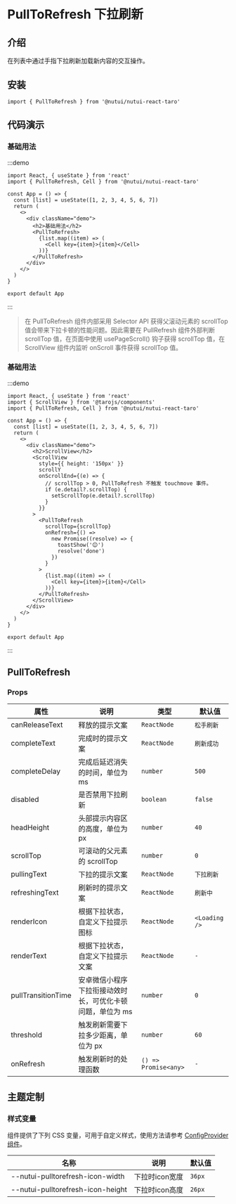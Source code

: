 # PullToRefresh 下拉刷新

## 介绍

在列表中通过手指下拉刷新加载新内容的交互操作。

## 安装

```tsx
import { PullToRefresh } from '@nutui/nutui-react-taro'
```

## 代码演示

### 基础用法

:::demo

```tsx
import React, { useState } from 'react'
import { PullToRefresh, Cell } from '@nutui/nutui-react-taro'

const App = () => {
  const [list] = useState([1, 2, 3, 4, 5, 6, 7])
  return (
    <>
      <div className="demo">
        <h2>基础用法</h2>
        <PullToRefresh>
          {list.map((item) => (
            <Cell key={item}>{item}</Cell>
          ))}
        </PullToRefresh>
      </div>
    </>
  )
}

export default App
```

:::

> 在 PullToRefresh 组件内部采用 Selector API 获得父滚动元素的 scrollTop 值会带来下拉卡顿的性能问题。因此需要在 PullRefresh 组件外部判断 scrollTop 值，在页面中使用 usePageScroll() 钩子获得 scrollTop 值，在 ScrollView 组件内监听 onScroll 事件获得 scrollTop 值。

### 基础用法

:::demo

```tsx
import React, { useState } from 'react'
import { ScrollView } from '@tarojs/components'
import { PullToRefresh, Cell } from '@nutui/nutui-react-taro'

const App = () => {
  const [list] = useState([1, 2, 3, 4, 5, 6, 7])
  return (
    <>
      <div className="demo">
        <h2>ScrollView</h2>
        <ScrollView
          style={{ height: '150px' }}
          scrollY
          onScrollEnd={(e) => {
            // scrollTop > 0, PullToRefresh 不触发 touchmove 事件。
            if (e.detail?.scrollTop) {
              setScrollTop(e.detail?.scrollTop)
            }
          }}
        >
          <PullToRefresh
            scrollTop={scrollTop}
            onRefresh={() =>
              new Promise((resolve) => {
                toastShow('😊')
                resolve('done')
              })
            }
          >
            {list.map((item) => (
              <Cell key={item}>{item}</Cell>
            ))}
          </PullToRefresh>
        </ScrollView>
      </div>
    </>
  )
}

export default App
```

:::

## PullToRefresh

### Props

| 属性 | 说明 | 类型 | 默认值 |
| --- | --- | --- | --- |
| canReleaseText | 释放的提示文案 | `ReactNode` | `松手刷新` |
| completeText | 完成时的提示文案 | `ReactNode` | `刷新成功` |
| completeDelay | 完成后延迟消失的时间，单位为 ms | `number` | `500` |
| disabled | 是否禁用下拉刷新 | `boolean` | `false` |
| headHeight | 头部提示内容区的高度，单位为 px | `number` | `40` |
| scrollTop | 可滚动的父元素的 scrollTop | `number` | `0` |
| pullingText | 下拉的提示文案 | `ReactNode` | `下拉刷新` |
| refreshingText | 刷新时的提示文案 | `ReactNode` | `刷新中` |
| renderIcon | 根据下拉状态，自定义下拉提示图标 | `ReactNode` | `<Loading />` |
| renderText | 根据下拉状态，自定义下拉提示文案 | `ReactNode` | `-` |
| pullTransitionTime | 安卓微信小程序下拉衔接动效时长，可优化卡顿问题，单位为 ms | `number` | `0` |
| threshold | 触发刷新需要下拉多少距离，单位为 px | `number` | `60` |
| onRefresh | 触发刷新时的处理函数 | `() => Promise<any>` | `-` |

## 主题定制

### 样式变量

组件提供了下列 CSS 变量，可用于自定义样式，使用方法请参考 [ConfigProvider 组件](#/zh-CN/component/configprovider)。

| 名称 | 说明 | 默认值 |
| --- | --- | --- |
| \--nutui-pulltorefresh-icon-width | 下拉时icon宽度 | `36px` |
| \--nutui-pulltorefresh-icon-height | 下拉时icon高度 | `26px` |
